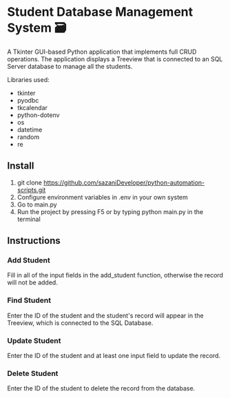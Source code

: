 # Student Database Management System 🗃️

A Tkinter GUI-based Python application that implements full CRUD operations. The application displays a Treeview that is connected to an SQL Server database to manage all the students. 

Libraries used:
- tkinter
- pyodbc
- tkcalendar
- python-dotenv
- os
- datetime
- random
- re


## Install
1. git clone https://github.com/sazaniDeveloper/python-automation-scripts.git
2. Configure environment variables in .env in your own system
3. Go to main.py
4. Run the project by pressing F5 or by typing python main.py in the terminal




## Instructions

### Add Student
Fill in all of the input fields in the add_student function, otherwise the record will not be added.

### Find Student
Enter the ID of the student and the student's record will appear in the Treeview, which is connected to the SQL Database. 

### Update Student
Enter the ID of the student and at least one input field to update the record.

### Delete Student
Enter the ID of the student to delete the record from the database. 
